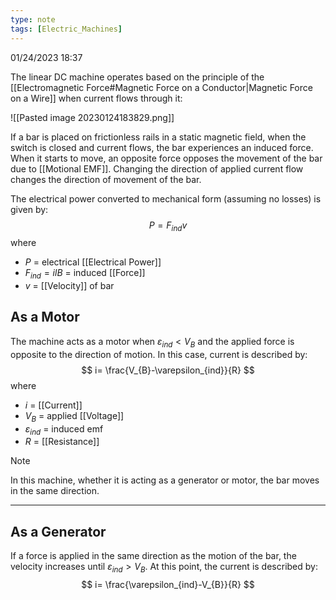 ```yaml
---
type: note
tags: [Electric_Machines]
---
```

01/24/2023 18:37

  

The linear DC machine operates based on the principle of the [[Electromagnetic Force#Magnetic Force on a Conductor|Magnetic Force on a Wire]] when current flows through it:

![[Pasted image 20230124183829.png]]

If a bar is placed on frictionless rails in a static magnetic field, when the switch is closed and current flows, the bar  experiences an induced force. When it starts to move, an opposite force opposes the movement of the bar due to [[Motional EMF]]. Changing the direction of applied current flow changes the direction of movement of the bar.

The electrical power converted to mechanical form (assuming no losses) is given by:
$$
P=F_{ind}v
$$
where
- $P$ = electrical [[Electrical Power]]
- $F_{ind}=ilB$ = induced [[Force]]
- $v$ = [[Velocity]] of bar

## As a Motor
The machine acts as a motor when $\varepsilon_{ind}<V_B$ and the applied force is opposite to the direction of motion. In this case, current is described by:
$$
i= \frac{V_{B}-\varepsilon_{ind}}{R}
$$
where
- $i$ = [[Current]]
- $V_B$ = applied [[Voltage]]
- $\varepsilon_{ind}$ = induced emf
- $R$ = [[Resistance]]

>[!note]
>In this machine, whether it is acting as a generator or motor, the bar moves in the same direction.

---

## As a Generator
If a force is applied in the same direction as the motion of the bar, the velocity increases until $\varepsilon_{ind}>V_B$. At this point, the current is described by:
$$
i= \frac{\varepsilon_{ind}-V_{B}}{R}
$$


